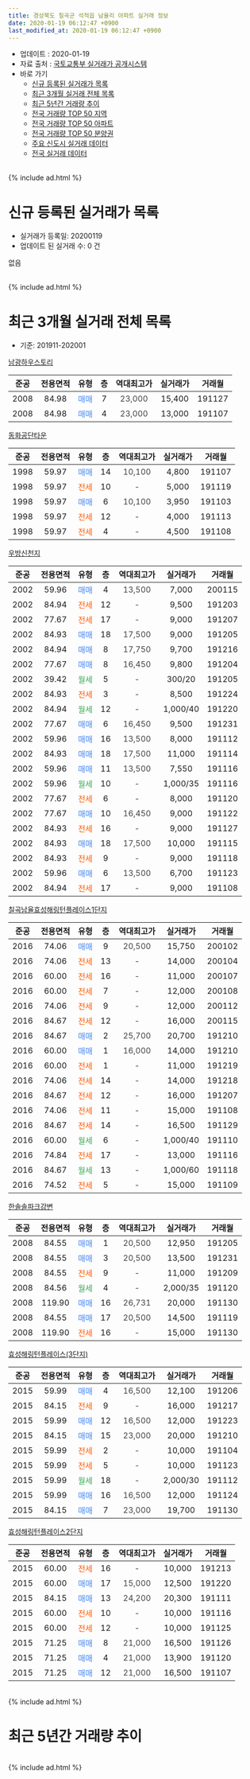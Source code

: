 ```yaml
---
title: 경상북도 칠곡군 석적읍 남율리 아파트 실거래 정보
date: 2020-01-19 06:12:47 +0900
last_modified_at: 2020-01-19 06:12:47 +0900
---
```


* 업데이트 : 2020-01-19
* 자료 출처 : [국토교통부 실거래가 공개시스템](http://rt.molit.go.kr)
* 바로 가기
    * [신규 등록된 실거래가 목록](#신규-등록된-실거래가-목록)
    * [최근 3개월 실거래 전체 목록](#최근-3개월-실거래-전체-목록)
    * [최근 5년간 거래량 추이](#최근-5년간-거래량-추이)
    * [전국 거래량 TOP 50 지역](https://apt-info.github.io/apt-trade-info/최근-3개월-전국에서-가장-거래가-많이-발생한-지역)
    * [전국 거래량 TOP 50 아파트](https://apt-info.github.io/apt-trade-info/최근-3개월-전국에서-가장-거래가-많이-발생한-아파트)
    * [전국 거래량 TOP 50 분양권](https://apt-info.github.io/apt-trade-info/최근-3개월-전국에서-가장-거래가-많이-발생한-분양권)
    * [주요 신도시 실거래 데이터](https://apt-info.github.io/apt-trade-info/주요-신도시)
    * [전국 실거래 데이터](https://apt-info.github.io/apt-trade-info/전국)
<br>
{% include ad.html %}
<br>

# 신규 등록된 실거래가 목록
* 실거래가 등록일: 20200119
* 업데이트 된 실거래 수: 0 건

없음

<br>
{% include ad.html %}
<br>

# 최근 3개월 실거래 전체 목록
* 기준: 201911-202001


[남광하우스토리](https://search.naver.com/search.naver?query=%EA%B2%BD%EC%83%81%EB%B6%81%EB%8F%84+%EC%B9%A0%EA%B3%A1%EA%B5%B0+%EC%84%9D%EC%A0%81%EC%9D%8D+%EB%82%A8%EC%9C%A8%EB%A6%AC+%EB%82%A8%EA%B4%91%ED%95%98%EC%9A%B0%EC%8A%A4%ED%86%A0%EB%A6%AC)

|준공|전용면적|유형|층|역대최고가|실거래가|거래월|
|:---:|:---:|:---:|:---:|:---:|:---:|:---:|
|2008|84.98|<span style="color:#4285f3">매매</span>|7|<span style="color:#444444">23,000</span>|15,400|191127|
|2008|84.98|<span style="color:#4285f3">매매</span>|4|<span style="color:#444444">23,000</span>|13,000|191107|

[동화공단타운](https://search.naver.com/search.naver?query=%EA%B2%BD%EC%83%81%EB%B6%81%EB%8F%84+%EC%B9%A0%EA%B3%A1%EA%B5%B0+%EC%84%9D%EC%A0%81%EC%9D%8D+%EB%82%A8%EC%9C%A8%EB%A6%AC+%EB%8F%99%ED%99%94%EA%B3%B5%EB%8B%A8%ED%83%80%EC%9A%B4)

|준공|전용면적|유형|층|역대최고가|실거래가|거래월|
|:---:|:---:|:---:|:---:|:---:|:---:|:---:|
|1998|59.97|<span style="color:#4285f3">매매</span>|14|<span style="color:#444444">10,100</span>|4,800|191107|
|1998|59.97|<span style="color:#ff5a00">전세</span>|10|<span style="color:#444444">-</span>|5,000|191119|
|1998|59.97|<span style="color:#4285f3">매매</span>|6|<span style="color:#444444">10,100</span>|3,950|191103|
|1998|59.97|<span style="color:#ff5a00">전세</span>|12|<span style="color:#444444">-</span>|4,000|191113|
|1998|59.97|<span style="color:#ff5a00">전세</span>|4|<span style="color:#444444">-</span>|4,500|191108|

[우방신천지](https://search.naver.com/search.naver?query=%EA%B2%BD%EC%83%81%EB%B6%81%EB%8F%84+%EC%B9%A0%EA%B3%A1%EA%B5%B0+%EC%84%9D%EC%A0%81%EC%9D%8D+%EB%82%A8%EC%9C%A8%EB%A6%AC+%EC%9A%B0%EB%B0%A9%EC%8B%A0%EC%B2%9C%EC%A7%80)

|준공|전용면적|유형|층|역대최고가|실거래가|거래월|
|:---:|:---:|:---:|:---:|:---:|:---:|:---:|
|2002|59.96|<span style="color:#4285f3">매매</span>|4|<span style="color:#444444">13,500</span>|7,000|200115|
|2002|84.94|<span style="color:#ff5a00">전세</span>|12|<span style="color:#444444">-</span>|9,500|191203|
|2002|77.67|<span style="color:#ff5a00">전세</span>|17|<span style="color:#444444">-</span>|9,000|191207|
|2002|84.93|<span style="color:#4285f3">매매</span>|18|<span style="color:#444444">17,500</span>|9,000|191205|
|2002|84.94|<span style="color:#4285f3">매매</span>|8|<span style="color:#444444">17,750</span>|9,700|191216|
|2002|77.67|<span style="color:#4285f3">매매</span>|8|<span style="color:#444444">16,450</span>|9,800|191204|
|2002|39.42|<span style="color:#34a853">월세</span>|5|<span style="color:#444444">-</span>|300/20|191205|
|2002|84.93|<span style="color:#ff5a00">전세</span>|3|<span style="color:#444444">-</span>|8,500|191224|
|2002|84.94|<span style="color:#34a853">월세</span>|12|<span style="color:#444444">-</span>|1,000/40|191220|
|2002|77.67|<span style="color:#4285f3">매매</span>|6|<span style="color:#444444">16,450</span>|9,500|191231|
|2002|59.96|<span style="color:#4285f3">매매</span>|16|<span style="color:#444444">13,500</span>|8,000|191112|
|2002|84.93|<span style="color:#4285f3">매매</span>|18|<span style="color:#444444">17,500</span>|11,000|191114|
|2002|59.96|<span style="color:#4285f3">매매</span>|11|<span style="color:#444444">13,500</span>|7,550|191116|
|2002|59.96|<span style="color:#34a853">월세</span>|10|<span style="color:#444444">-</span>|1,000/35|191116|
|2002|77.67|<span style="color:#ff5a00">전세</span>|6|<span style="color:#444444">-</span>|8,000|191120|
|2002|77.67|<span style="color:#4285f3">매매</span>|10|<span style="color:#444444">16,450</span>|9,000|191122|
|2002|84.93|<span style="color:#ff5a00">전세</span>|16|<span style="color:#444444">-</span>|9,000|191127|
|2002|84.93|<span style="color:#4285f3">매매</span>|18|<span style="color:#444444">17,500</span>|10,000|191115|
|2002|84.93|<span style="color:#ff5a00">전세</span>|9|<span style="color:#444444">-</span>|9,000|191118|
|2002|59.96|<span style="color:#4285f3">매매</span>|6|<span style="color:#444444">13,500</span>|6,700|191123|
|2002|84.94|<span style="color:#ff5a00">전세</span>|17|<span style="color:#444444">-</span>|9,000|191108|

[칠곡남율효성해링턴플레이스1단지](https://search.naver.com/search.naver?query=%EA%B2%BD%EC%83%81%EB%B6%81%EB%8F%84+%EC%B9%A0%EA%B3%A1%EA%B5%B0+%EC%84%9D%EC%A0%81%EC%9D%8D+%EB%82%A8%EC%9C%A8%EB%A6%AC+%EC%B9%A0%EA%B3%A1%EB%82%A8%EC%9C%A8%ED%9A%A8%EC%84%B1%ED%95%B4%EB%A7%81%ED%84%B4%ED%94%8C%EB%A0%88%EC%9D%B4%EC%8A%A41%EB%8B%A8%EC%A7%80)

|준공|전용면적|유형|층|역대최고가|실거래가|거래월|
|:---:|:---:|:---:|:---:|:---:|:---:|:---:|
|2016|74.06|<span style="color:#4285f3">매매</span>|9|<span style="color:#444444">20,500</span>|15,750|200102|
|2016|74.06|<span style="color:#ff5a00">전세</span>|13|<span style="color:#444444">-</span>|14,000|200104|
|2016|60.00|<span style="color:#ff5a00">전세</span>|16|<span style="color:#444444">-</span>|11,000|200107|
|2016|60.00|<span style="color:#ff5a00">전세</span>|7|<span style="color:#444444">-</span>|12,000|200108|
|2016|74.06|<span style="color:#ff5a00">전세</span>|9|<span style="color:#444444">-</span>|12,000|200112|
|2016|84.67|<span style="color:#ff5a00">전세</span>|12|<span style="color:#444444">-</span>|16,000|200115|
|2016|84.67|<span style="color:#4285f3">매매</span>|2|<span style="color:#444444">25,700</span>|20,700|191210|
|2016|60.00|<span style="color:#4285f3">매매</span>|1|<span style="color:#444444">16,000</span>|14,000|191210|
|2016|60.00|<span style="color:#ff5a00">전세</span>|1|<span style="color:#444444">-</span>|11,000|191219|
|2016|74.06|<span style="color:#ff5a00">전세</span>|14|<span style="color:#444444">-</span>|14,000|191218|
|2016|84.67|<span style="color:#ff5a00">전세</span>|12|<span style="color:#444444">-</span>|16,000|191207|
|2016|74.06|<span style="color:#ff5a00">전세</span>|11|<span style="color:#444444">-</span>|15,000|191108|
|2016|84.67|<span style="color:#ff5a00">전세</span>|14|<span style="color:#444444">-</span>|16,500|191129|
|2016|60.00|<span style="color:#34a853">월세</span>|6|<span style="color:#444444">-</span>|1,000/40|191110|
|2016|74.84|<span style="color:#ff5a00">전세</span>|17|<span style="color:#444444">-</span>|13,000|191116|
|2016|84.67|<span style="color:#34a853">월세</span>|13|<span style="color:#444444">-</span>|1,000/60|191118|
|2016|74.52|<span style="color:#ff5a00">전세</span>|5|<span style="color:#444444">-</span>|15,000|191109|


<script async src="//pagead2.googlesyndication.com/pagead/js/adsbygoogle.js"></script>
<!-- 기본 -->
<ins class="adsbygoogle"
     style="display:block"
     data-ad-client="ca-pub-1142216861245946"
     data-ad-slot="4805727019"
     data-ad-format="auto"
     data-full-width-responsive="true"></ins>
<script>
(adsbygoogle = window.adsbygoogle || []).push({});
</script>


[한솔솔파크강변](https://search.naver.com/search.naver?query=%EA%B2%BD%EC%83%81%EB%B6%81%EB%8F%84+%EC%B9%A0%EA%B3%A1%EA%B5%B0+%EC%84%9D%EC%A0%81%EC%9D%8D+%EB%82%A8%EC%9C%A8%EB%A6%AC+%ED%95%9C%EC%86%94%EC%86%94%ED%8C%8C%ED%81%AC%EA%B0%95%EB%B3%80)

|준공|전용면적|유형|층|역대최고가|실거래가|거래월|
|:---:|:---:|:---:|:---:|:---:|:---:|:---:|
|2008|84.55|<span style="color:#4285f3">매매</span>|1|<span style="color:#444444">20,500</span>|12,950|191205|
|2008|84.55|<span style="color:#4285f3">매매</span>|3|<span style="color:#444444">20,500</span>|13,500|191231|
|2008|84.55|<span style="color:#ff5a00">전세</span>|9|<span style="color:#444444">-</span>|11,000|191209|
|2008|84.56|<span style="color:#34a853">월세</span>|4|<span style="color:#444444">-</span>|2,000/35|191120|
|2008|119.90|<span style="color:#4285f3">매매</span>|16|<span style="color:#444444">26,731</span>|20,000|191130|
|2008|84.55|<span style="color:#4285f3">매매</span>|17|<span style="color:#444444">20,500</span>|14,500|191119|
|2008|119.90|<span style="color:#ff5a00">전세</span>|16|<span style="color:#444444">-</span>|15,000|191130|

[효성해링턴플레이스(3단지)](https://search.naver.com/search.naver?query=%EA%B2%BD%EC%83%81%EB%B6%81%EB%8F%84+%EC%B9%A0%EA%B3%A1%EA%B5%B0+%EC%84%9D%EC%A0%81%EC%9D%8D+%EB%82%A8%EC%9C%A8%EB%A6%AC+%ED%9A%A8%EC%84%B1%ED%95%B4%EB%A7%81%ED%84%B4%ED%94%8C%EB%A0%88%EC%9D%B4%EC%8A%A4%283%EB%8B%A8%EC%A7%80%29)

|준공|전용면적|유형|층|역대최고가|실거래가|거래월|
|:---:|:---:|:---:|:---:|:---:|:---:|:---:|
|2015|59.99|<span style="color:#4285f3">매매</span>|4|<span style="color:#444444">16,500</span>|12,100|191206|
|2015|84.15|<span style="color:#ff5a00">전세</span>|9|<span style="color:#444444">-</span>|16,000|191217|
|2015|59.99|<span style="color:#4285f3">매매</span>|12|<span style="color:#444444">16,500</span>|12,000|191223|
|2015|84.15|<span style="color:#4285f3">매매</span>|15|<span style="color:#444444">23,000</span>|20,000|191210|
|2015|59.99|<span style="color:#ff5a00">전세</span>|2|<span style="color:#444444">-</span>|10,000|191104|
|2015|59.99|<span style="color:#ff5a00">전세</span>|5|<span style="color:#444444">-</span>|10,000|191123|
|2015|59.99|<span style="color:#34a853">월세</span>|18|<span style="color:#444444">-</span>|2,000/30|191112|
|2015|59.99|<span style="color:#4285f3">매매</span>|16|<span style="color:#444444">16,500</span>|12,000|191124|
|2015|84.15|<span style="color:#4285f3">매매</span>|7|<span style="color:#444444">23,000</span>|19,700|191130|

[효성해링턴플레이스2단지](https://search.naver.com/search.naver?query=%EA%B2%BD%EC%83%81%EB%B6%81%EB%8F%84+%EC%B9%A0%EA%B3%A1%EA%B5%B0+%EC%84%9D%EC%A0%81%EC%9D%8D+%EB%82%A8%EC%9C%A8%EB%A6%AC+%ED%9A%A8%EC%84%B1%ED%95%B4%EB%A7%81%ED%84%B4%ED%94%8C%EB%A0%88%EC%9D%B4%EC%8A%A42%EB%8B%A8%EC%A7%80)

|준공|전용면적|유형|층|역대최고가|실거래가|거래월|
|:---:|:---:|:---:|:---:|:---:|:---:|:---:|
|2015|60.00|<span style="color:#ff5a00">전세</span>|16|<span style="color:#444444">-</span>|10,000|191213|
|2015|60.00|<span style="color:#4285f3">매매</span>|17|<span style="color:#444444">15,000</span>|12,500|191220|
|2015|84.15|<span style="color:#4285f3">매매</span>|13|<span style="color:#444444">24,200</span>|20,300|191111|
|2015|60.00|<span style="color:#ff5a00">전세</span>|10|<span style="color:#444444">-</span>|10,000|191116|
|2015|60.00|<span style="color:#ff5a00">전세</span>|12|<span style="color:#444444">-</span>|10,000|191125|
|2015|71.25|<span style="color:#4285f3">매매</span>|8|<span style="color:#444444">21,000</span>|16,500|191126|
|2015|71.25|<span style="color:#4285f3">매매</span>|4|<span style="color:#444444">21,000</span>|13,900|191120|
|2015|71.25|<span style="color:#4285f3">매매</span>|12|<span style="color:#444444">21,000</span>|16,500|191107|


<br>
{% include ad.html %}
<br>

# 최근 5년간 거래량 추이


<div style="width:100%;">
    <canvas id="deal_progress" height="200"></canvas>
</div>

<script>
new Chart(document.getElementById("deal_progress"), {
    type: 'line',
    data: {
        labels: ['201501','201502','201503','201504','201505','201506','201507','201508','201509','201510','201511','201512','201601','201602','201603','201604','201605','201606','201607','201608','201609','201610','201611','201612','201701','201702','201703','201704','201705','201706','201707','201708','201709','201710','201711','201712','201801','201802','201803','201804','201805','201806','201807','201808','201809','201810','201811','201812','201901','201902','201903','201904','201905','201906','201907','201908','201909','201910','201911','201912','202001'],
        datasets: [{
            label: '매매',
            pointRadius: 1,
            data: [23, 15, 36, 22, 15, 18, 17, 25, 33, 26, 18, 13, 18, 15, 34, 9, 20, 17, 13, 17, 16, 23, 20, 20, 16, 25, 25, 18, 31, 23, 32, 24, 23, 30, 27, 20, 40, 20, 40, 26, 22, 23, 24, 14, 18, 21, 22, 20, 11, 16, 15, 14, 16, 13, 20, 22, 13, 24, 18, 12, 2],
            borderColor: "rgba(255, 201, 14, 1)",
            backgroundColor: "rgba(255, 201, 14, 0.5)",
            fill: false,
            lineTension: 0
        },{
            label: '전월세',
            pointRadius: 1,
            data: [18, 11, 12, 20, 19, 21, 17, 26, 29, 25, 5, 12, 17, 20, 23, 14, 15, 22, 26, 46, 37, 35, 22, 24, 24, 22, 22, 8, 19, 19, 20, 32, 21, 20, 26, 20, 28, 31, 29, 24, 22, 21, 29, 23, 20, 16, 21, 9, 24, 14, 24, 15, 15, 14, 16, 25, 27, 27, 21, 11, 5],
            borderColor: "rgba(0, 141, 185, 1)",
            backgroundColor: "rgba(0, 141, 185, 0.5)",
            fill: false,
            lineTension: 0
        }
        ]
    },
    options: {
        responsive: true,
        title: {
            display: false
        },
        tooltips: {
            mode: 'index',
            intersect: false
        },
        hover: {
            mode: 'nearest',
            intersect: true
        },
        scales: {
            xAxes: [{
                display: true,
                scaleLabel: {
                    display: true,
                    labelString: '년/월'
                }
            }],
            yAxes: [{
                display: true,
                ticks: {
                    suggestedMin: 0,
                },
                scaleLabel: {
                    display: true,
                    labelString: '실거래 수'
                }
            }]
        }
    }
});

</script>


<br>
{% include ad.html %}
<br>

